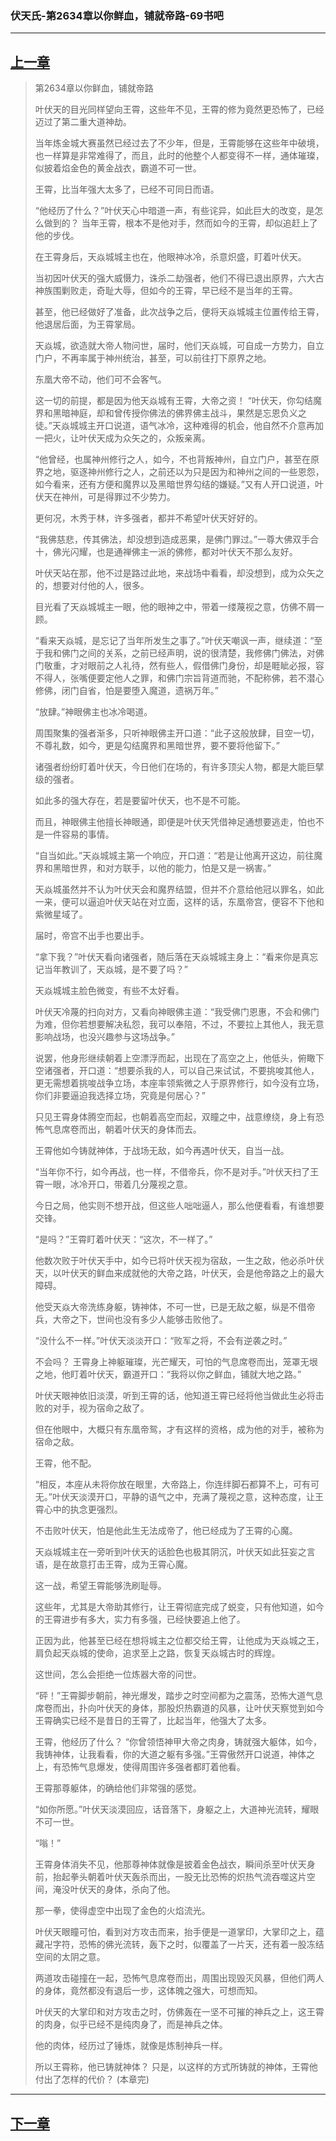 ### 伏天氏-第2634章以你鲜血，铺就帝路-69书吧

--------
[上一章](./400e1d86c626cbd79c453fe36bedfb21.md)
--------


>
>
>
>第2634章以你鲜血，铺就帝路
>
>叶伏天的目光同样望向王霄，这些年不见，王霄的修为竟然更恐怖了，已经迈过了第二重大道神劫。
>
>当年炼金城大赛虽然已经过去了不少年，但是，王霄能够在这些年中破境，也一样算是非常难得了，而且，此时的他整个人都变得不一样，通体璀璨，似披着焰金色的黄金战衣，霸道不可一世。
>
>王霄，比当年强大太多了，已经不可同日而语。
>
>“他经历了什么？”叶伏天心中暗道一声，有些诧异，如此巨大的改变，是怎么做到的？
>当年王霄，根本不是他对手，然而如今的王霄，却似追赶上了他的步伐。
>
>在王霄身后，天焱城城主也在，他眼神冰冷，杀意炽盛，盯着叶伏天。
>
>当初因叶伏天的强大威慑力，诛杀二劫强者，他们不得已退出原界，六大古神族围剿败走，奇耻大辱，但如今的王霄，早已经不是当年的王霄。
>
>甚至，他已经做好了准备，此次战争之后，便将天焱城城主位置传给王霄，他退居后面，为王霄掌局。
>
>天焱城，欲造就大帝人物问世，届时，他们天焱城，可自成一方势力，自立门户，不再率属于神州统治，甚至，可以前往打下原界之地。
>
>东凰大帝不动，他们可不会客气。
>
>这一切的前提，都是因为他天焱城有王霄，大帝之资！
>“叶伏天，你勾结魔界和黑暗神庭，却和曾传授你佛法的佛界佛主战斗，果然是忘恩负义之徒。”天焱城城主开口说道，语气冰冷，这种难得的机会，他自然不介意再加一把火，让叶伏天成为众矢之的，众叛亲离。
>
>“他曾经，也属神州修行之人，如今，不也背叛神州，自立门户，甚至在原界之地，驱逐神州修行之人，之前还以为只是因为和神州之间的一些恩怨，如今看来，还有方便和魔界以及黑暗世界勾结的嫌疑。”又有人开口说道，叶伏天在神州，可是得罪过不少势力。
>
>更何况，木秀于林，许多强者，都并不希望叶伏天好好的。
>
>“我佛慈悲，传其佛法，却没想到造成恶果，是佛门罪过。”一尊大佛双手合十，佛光闪耀，也是通禅佛主一派的佛修，都对叶伏天不那么友好。
>
>叶伏天站在那，他不过是路过此地，来战场中看看，却没想到，成为众矢之的，想要对付他的人，很多。
>
>目光看了天焱城城主一眼，他的眼神之中，带着一缕蔑视之意，仿佛不屑一顾。
>
>“看来天焱城，是忘记了当年所发生之事了。”叶伏天嘲讽一声，继续道：“至于我和佛门之间的关系，之前已经声明，说的很清楚，我修佛门佛法，对佛门敬重，才对眼前之人礼待，然有些人，假借佛门身份，却是睚眦必报，容不得人，张嘴便要定他人之罪，和佛门宗旨背道而驰，不配称佛，若不潜心修佛，闭门自省，怕是要堕入魔道，遗祸万年。”
>
>“放肆。”神眼佛主也冰冷喝道。
>
>周围聚集的强者渐多，只听神眼佛主开口道：“此子这般放肆，目空一切，不尊礼数，如今，更是勾结魔界和黑暗世界，要不要将他留下。”
>
>诸强者纷纷盯着叶伏天，今日他们在场的，有许多顶尖人物，都是大能巨擘级的强者。
>
>如此多的强大存在，若是要留叶伏天，也不是不可能。
>
>而且，神眼佛主他擅长神眼通，即便是叶伏天凭借神足通想要逃走，怕也不是一件容易的事情。
>
>“自当如此。”天焱城城主第一个响应，开口道：“若是让他离开这边，前往魔界和黑暗世界，和对方联手，以他的能力，怕是又是一祸害。”
>
>天焱城虽然并不认为叶伏天会和魔界结盟，但并不介意给他冠以罪名，如此一来，便可以逼迫叶伏天站在对立面，这样的话，东凰帝宫，便容不下他和紫微星域了。
>
>届时，帝宫不出手也要出手。
>
>“拿下我？”叶伏天看向诸强者，随后落在天焱城城主身上：“看来你是真忘记当年教训了，天焱城，是不要了吗？”
>
>天焱城城主脸色微变，有些不太好看。
>
>叶伏天冷蔑的扫向对方，又看向神眼佛主道：“我受佛门恩惠，不会和佛门为难，但你若想要解决私怨，我可以奉陪，不过，不要拉上其他人，我无意影响战场，也没兴趣参与这场战争。”
>
>说罢，他身形继续朝着上空漂浮而起，出现在了高空之上，他低头，俯瞰下空诸强者，开口道：“想要杀我的人，可以自己来试试，不要挑唆其他人，更无需想着挑唆战争立场，本座率领紫微之人于原界修行，如今没有立场，你们非要逼迫我选择立场，究竟是何居心？”
>
>只见王霄身体腾空而起，也朝着高空而起，双瞳之中，战意缭绕，身上有恐怖气息席卷而出，朝着叶伏天的身体而去。
>
>王霄他如今铸就神体，于战场无敌，如今再遇叶伏天，自当一战。
>
>“当年你不行，如今再战，也一样，不借帝兵，你不是对手。”叶伏天扫了王霄一眼，冰冷开口，带着几分蔑视之意。
>
>今日之局，他实则不想开战，但这些人咄咄逼人，那么他便看看，有谁想要交锋。
>
>“是吗？”王霄盯着叶伏天：“这次，不一样了。”
>
>他数次败于叶伏天手中，如今已将叶伏天视为宿敌，一生之敌，他必杀叶伏天，以叶伏天的鲜血来成就他的大帝之路，叶伏天，会是他帝路之上的最大障碍。
>
>他受天焱大帝洗练身躯，铸神体，不可一世，已是无敌之躯，纵是不借帝兵，大帝之下，世间也没有多少人能够击败他了。
>
>“没什么不一样。”叶伏天淡淡开口：“败军之将，不会有逆袭之时。”
>
>不会吗？
>王霄身上神躯璀璨，光芒耀天，可怕的气息席卷而出，笼罩无垠之地，他盯着叶伏天，霸道开口：“我将以你之鲜血，铺就大地之路。”
>
>叶伏天眼神依旧淡漠，听到王霄的话，他知道王霄已经将他当做此生必将击败的对手，视为宿命之敌了。
>
>但在他眼中，大概只有东凰帝鸳，才有这样的资格，成为他的对手，被称为宿命之敌。
>
>王霄，他不配。
>
>“相反，本座从未将你放在眼里，大帝路上，你连绊脚石都算不上，可有可无。”叶伏天淡漠开口，平静的语气之中，充满了蔑视之意，这种态度，让王霄心中的执念更强烈。
>
>不击败叶伏天，怕是他此生无法成帝了，他已经成为了王霄的心魔。
>
>天焱城城主在一旁听到叶伏天的话脸色也极其阴沉，叶伏天如此狂妄之言语，是在故意打击王霄，成为王霄心魔。
>
>这一战，希望王霄能够洗刷耻辱。
>
>这些年，尤其是大帝助其修行，让王霄彻底完成了蜕变，只有他知道，如今的王霄进步有多大，实力有多强，已经快要追上他了。
>
>正因为此，他甚至已经在想将城主之位都交给王霄，让他成为天焱城之王，肩负起天焱城的使命，追求至上之路，恢复天焱城古时的辉煌。
>
>这世间，怎么会拒绝一位炼器大帝的问世。
>
>“砰！”王霄脚步朝前，神光爆发，踏步之时空间都为之震荡，恐怖大道气息席卷而出，扑向叶伏天的身体，那股炽热霸道的风暴，让叶伏天察觉到如今王霄确实已经不是昔日的王霄了，比起当年，他强大了太多。
>
>王霄，他经历了什么？
>“你曾领悟神甲大帝之肉身，铸就强大躯体，如今，我铸神体，让我看看，你的大道之躯有多强。”王霄傲然开口说道，神体之上，有恐怖气息爆发，使得周围许多强者都盯着他看。
>
>王霄那尊躯体，的确给他们非常强的感觉。
>
>“如你所愿。”叶伏天淡漠回应，话音落下，身躯之上，大道神光流转，耀眼不可一世。
>
>“嗡！”
>
>王霄身体消失不见，他那尊神体就像是披着金色战衣，瞬间杀至叶伏天身前，抬起拳头朝着叶伏天轰杀而出，一股无比恐怖的炽热气流吞噬这片空间，淹没叶伏天的身体，杀向了他。
>
>那一拳，使得虚空中出现了金色的火焰流光。
>
>叶伏天眼瞳可怕，看到对方攻击而来，抬手便是一道掌印，大掌印之上，蕴藏卍字符，恐怖的佛光流转，轰下之时，似覆盖了一片天，还有着一股冻结空间的太阴之意。
>
>两道攻击碰撞在一起，恐怖气息席卷而出，周围出现毁灭风暴，但他们两人的身体，竟然都没有退后一步，这体魄之强大，可想而知。
>
>叶伏天的大掌印和对方攻击之时，仿佛轰在一坚不可摧的神兵之上，这王霄的肉身，似乎已经不是纯肉身了，而是神兵之体。
>
>他的肉体，经历过了锤炼，就像是炼制神兵一样。
>
>所以王霄称，他已铸就神体？
>只是，以这样的方式所铸就的神体，王霄他付出了怎样的代价？
>(本章完)
>
>

--------
[下一章](./ec2d64411cefae2102c24d0d5d3b60fb.md)
--------
